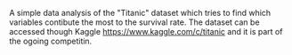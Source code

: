  A simple data analysis of the "Titanic" dataset which tries to find which  variables contibute the most to the survival rate.
 The dataset can be accessed though Kaggle https://www.kaggle.com/c/titanic and it is part of the ogoing competitin.
